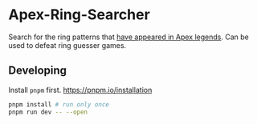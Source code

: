 # Apex-Ring-Searcher

Search for the ring patterns that [have appeared in Apex legends](https://apexlegendsstatus.com). Can be used to defeat ring guesser games.

## Developing

Install `pnpm` first. <https://pnpm.io/installation>

```bash
pnpm install # run only once
pnpm run dev -- --open
```

